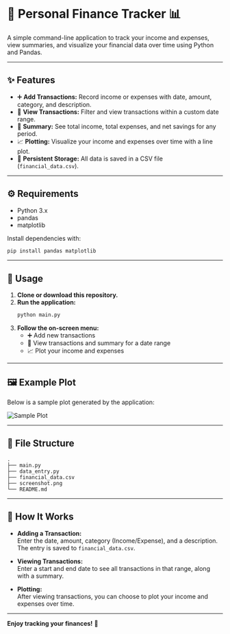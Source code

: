 # 💸 Personal Finance Tracker 📊

A simple command-line application to track your income and expenses, view summaries, and visualize your financial data over time using Python and Pandas.

---

## ✨ Features

- ➕ **Add Transactions:** Record income or expenses with date, amount, category, and description.
- 📅 **View Transactions:** Filter and view transactions within a custom date range.
- 🧾 **Summary:** See total income, total expenses, and net savings for any period.
- 📈 **Plotting:** Visualize your income and expenses over time with a line plot.
- 💾 **Persistent Storage:** All data is saved in a CSV file (`financial_data.csv`).

---

## ⚙️ Requirements

- Python 3.x
- pandas
- matplotlib

Install dependencies with:
```sh
pip install pandas matplotlib
```

---

## 🚀 Usage

1. **Clone or download this repository.**
2. **Run the application:**
    ```sh
    python main.py
    ```
3. **Follow the on-screen menu:**
    - ➕ Add new transactions
    - 📅 View transactions and summary for a date range
    - 📈 Plot your income and expenses

---

## 🖼️ Example Plot

Below is a sample plot generated by the application:

![Sample Plot](screenshot.png)

---

## 📁 File Structure

```
.
├── main.py
├── data_entry.py
├── financial_data.csv
├── screenshot.png
└── README.md
```

---

## 📝 How It Works

- **Adding a Transaction:**  
  Enter the date, amount, category (Income/Expense), and a description. The entry is saved to `financial_data.csv`.

- **Viewing Transactions:**  
  Enter a start and end date to see all transactions in that range, along with a summary.

- **Plotting:**  
  After viewing transactions, you can choose to plot your income and expenses over time.

---

**Enjoy tracking your finances!** 🎉
